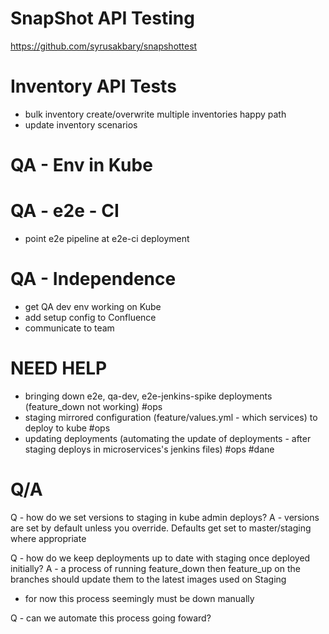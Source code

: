 SnapShot API Testing
====================
https://github.com/syrusakbary/snapshottest


Inventory API Tests
===================

 - bulk inventory create/overwrite multiple inventories happy path
 - update inventory scenarios



QA - Env in Kube
================



QA - e2e - CI
=============

 - point e2e pipeline at e2e-ci deployment

QA - Independence
=================

 - get QA dev env working on Kube
 - add setup config to Confluence
 - communicate to team


NEED HELP
=========

 - bringing down e2e, qa-dev, e2e-jenkins-spike deployments (feature_down not working) #ops
 - staging mirrored configuration (feature/values.yml - which services) to deploy to kube #ops
 - updating deployments (automating the update of deployments - after staging deploys in microservices's jenkins files) #ops #dane



Q/A
===
 Q - how do we set versions to staging in kube admin deploys?
 A - versions are set by default unless you override. Defaults get set to master/staging where appropriate

 Q - how do we keep deployments up to date with staging once deployed initially?
 A - a process of running feature_down then feature_up on the branches should update them to the latest images used on Staging
   - for now this process seemingly must be down manually

 Q - can we automate this process going foward?


